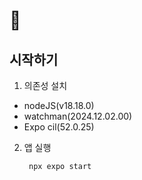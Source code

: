 #  👋

## 시작하기

1. 의존성 설치

- nodeJS(v18.18.0)
- watchman(2024.12.02.00)
- Expo cil(52.0.25)

2. 앱 실행

   ```bash
    npx expo start
   ```

